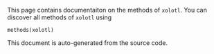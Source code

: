 This page contains documentaiton on the methods of `xolotl`. You can discover all methods of `xolotl` using 

```
methods(xolotl)
```

This document is auto-generated from the source code. 